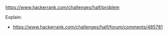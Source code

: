 https://www.hackerrank.com/challenges/half/problem

Explain:

- https://www.hackerrank.com/challenges/half/forum/comments/485781
